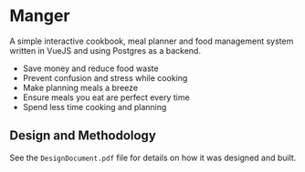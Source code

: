 # Manger

A simple interactive cookbook, meal planner and food management system written in VueJS and using Postgres as a backend.

- Save money and reduce food waste
- Prevent confusion and stress while cooking
- Make planning meals a breeze
- Ensure meals you eat are perfect every time
- Spend less time cooking and planning

## Design and Methodology

See the `DesignDocument.pdf` file for details on how it was designed and built.
